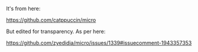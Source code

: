 It's from here:

https://github.com/catppuccin/micro

But edited for transparency. As per here:

https://github.com/zyedidia/micro/issues/1339#issuecomment-1943357353